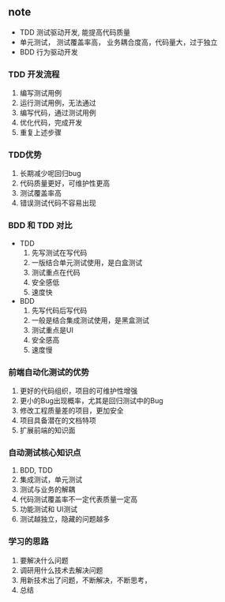 ## note
- TDD 测试驱动开发, 能提高代码质量
- 单元测试， 测试覆盖率高， 业务耦合度高，代码量大，过于独立
- BDD 行为驱动开发

### TDD 开发流程
1. 编写测试用例
2. 运行测试用例，无法通过
3. 编写代码，通过测试用例
4. 优化代码，完成开发
5. 重复上述步骤

### TDD优势
1. 长期减少呢回归bug
2. 代码质量更好，可维护性更高
3. 测试覆盖率高
4. 错误测试代码不容易出现

### BDD 和 TDD 对比
- TDD
  1. 先写测试在写代码
  2. 一版结合单元测试使用，是白盒测试
  3. 测试重点在代码
  4. 安全感低
  5. 速度快
- BDD
  1. 先写代码后写代码
  2. 一般是结合集成测试使用，是黑盒测试
  3. 测试重点是UI
  4. 安全感高
  5. 速度慢

### 前端自动化测试的优势
1. 更好的代码组织，项目的可维护性增强
2. 更小的Bug出现概率，尤其是回归测试中的Bug
3. 修改工程质量差的项目，更加安全
4. 项目具备潜在的文档特项
5. 扩展前端的知识面

### 自动测试核心知识点
1. BDD, TDD
2. 集成测试，单元测试
3. 测试与业务的解耦
4. 代码测试覆盖率不一定代表质量一定高
5. 功能测试和 UI测试
6. 测试越独立，隐藏的问题越多

### 学习的思路
1. 要解决什么问题
2. 调研用什么技术去解决问题
3. 用新技术出了问题，不断解决，不断思考，
4. 总结
